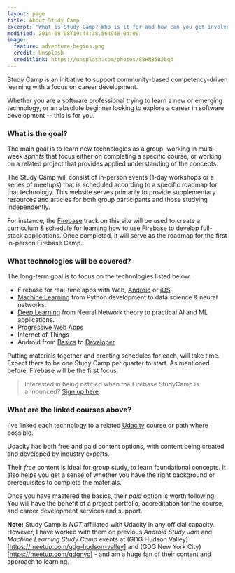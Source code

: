 ```yaml
---
layout: page
title: About Study Camp
excerpt: "What is Study Camp? Who is it for and how can you get involved?"
modified: 2014-08-08T19:44:38.564948-04:00
image:
  feature: adventure-begins.png
  credit: Unsplash
  creditlink: https://unsplash.com/photos/88HN85BJbq4
---
```


Study Camp is an initiative to support community-based competency-driven learning with a focus on career development. 

Whether you are a software professional trying to learn a new or emerging technology, or an absolute beginner looking to explore a career in software development -- this is for you.


### What is the goal?

The main goal is to learn new technologies as a group, working in multi-week _sprints_ that focus either on completing a specific course, or working on a related project that provides applied understanding of the concepts.

The Study Camp will consist of in-person events (1-day workshops or a series of meetups) that is scheduled according to a specific roadmap for that technology. This website serves primarily to provide supplementary resources and articles for both group participants and those studying independently.

For instance, the [Firebase](http://study.camp/firebase/) track on this site will be used to create a curriculum  & schedule for learning how to use Firebase to develop full-stack applications. Once completed, it will serve as the roadmap for the first in-person Firebase Camp.


### What technologies will be covered?

The long-term goal is to focus on the technologies listed below.

 * Firebase for real-time apps with Web, [Android](https://www.udacity.com/course/firebase-in-a-weekend-by-google-android--ud0352) or [iOS](https://www.udacity.com/course/firebase-in-a-weekend-by-google-ios--ud0351)
 * [Machine Learning](https://www.udacity.com/course/machine-learning-engineer-nanodegree--nd009) from Python development to data science & neural networks.
 * [Deep Learning](https://www.udacity.com/course/deep-learning-nanodegree-foundation--nd101) from Neural Network theory to practical AI and ML applications.
 * [Progressive Web Apps](https://www.udacity.com/progressive-web-apps)
 * Internet of Things
 * Android from [Basics](https://www.udacity.com/course/android-basics-nanodegree-by-google--nd803) to [Developer](https://www.udacity.com/course/android-developer-nanodegree-by-google--nd801) 

Putting materials together and creating schedules for each, will take time. Expect there to be one Study Camp per quarter to start. As mentioned before, Firebase will be the first focus.

> Interested in being notified when the Firebase StudyCamp is announced? [Sign up here](http://bit.ly/firebase-camp-2017)


### What are the linked courses above?

I've linked each technology to a related [Udacity](http://www.udacity.com) course or path where possible. 

Udacity has both free and paid content options, with content being created and developed by industry experts. 

Their _free_ content is ideal for group study, to learn foundational concepts. It also helps you get a sense of whether you have the right background or prerequisites to complete the materials.

Once you have mastered the basics, their _paid_ option is worth following. You will have the benefit of a project portfolio, accreditation for the course, and career development services and support.

**Note:** Study Camp is _NOT_ affiliated with Udacity in any official capacity. However, I have worked with them on previous _Android Study Jam_ and _Machine Learning Study Camp_ events at (GDG Hudson Valley)[https://meetup.com/gdg-hudson-valley] and (GDG New York City)[https://meetup.com/gdgnyc] - and am a huge fan of their content and approach to learning.
